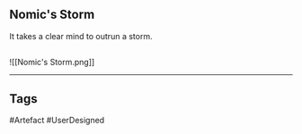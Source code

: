 ## Nomic's Storm
It takes a clear mind to outrun a storm.
## 
![[Nomic's Storm.png]]

---
## Tags
#Artefact
#UserDesigned 